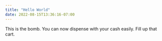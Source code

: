 ```yaml
---
title: "Hello World"
date: 2022-08-15T13:36:16-07:00
---
```


This is the bomb.  You can now dispense with your cash easily.  Fill up that cart.
